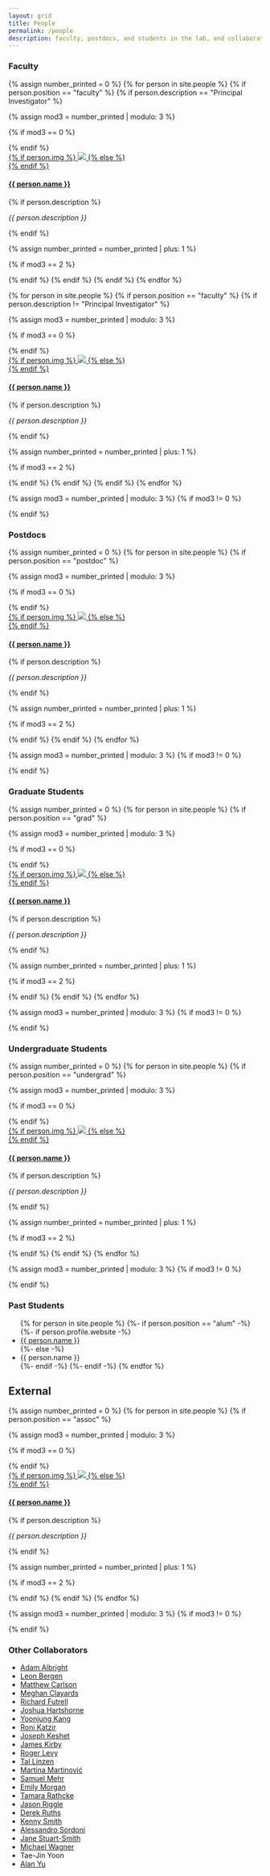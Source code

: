 ```yaml
---
layout: grid
title: People
permalink: /people
description: faculty, postdocs, and students in the lab, and collaborators
---
```



### Faculty
{% assign number_printed = 0 %}
{% for person in site.people %}
{% if person.position == "faculty" %}
{% if person.description == "Principal Investigator" %}

{% assign mod3 = number_printed | modulo: 3 %}

{% if mod3 == 0 %}
<div class="row">
{% endif %}

<div class="person">
    <div class="thumbnail">
        <a href="{{ person.url | prepend: site.baseurl | prepend: site.url }}">
        {% if person.img %}
        <img class="thumbnail" src="{{ person.img | prepend: '/assets/img/' | prepend: site.baseurl | prepend: site.url }}"/>
        {% else %}
        <div class="thumbnail blankbox"></div>
        {% endif %}    
        <span> <!-- mouse over material --> </span>
        </a>
    </div>
    <a href="{{ person.url | prepend: site.baseurl | prepend: site.url }}">
        <h4>{{ person.name }}</h4>
    </a>
    {% if person.description %}
    <i><p>{{ person.description }}</p></i>
    {% endif %}
</div>

{% assign number_printed = number_printed | plus: 1 %}

{% if mod3 == 2 %}
</div>
{% endif %}
{% endif %}
{% endif %}
{% endfor %}

{% for person in site.people %}
{% if person.position == "faculty" %}
{% if person.description != "Principal Investigator" %}

{% assign mod3 = number_printed | modulo: 3 %}

{% if mod3 == 0 %}
<div class="row">
{% endif %}

<div class="person">
    <div class="thumbnail">
        <a href="{{ person.url | prepend: site.baseurl | prepend: site.url }}">
        {% if person.img %}
        <img class="thumbnail" src="{{ person.img | prepend: '/assets/img/' | prepend: site.baseurl | prepend: site.url }}"/>
        {% else %}
        <div class="thumbnail blankbox"></div>
        {% endif %}    
        <span> <!-- mouse over material --> </span>
        </a>
    </div>
    <a href="{{ person.url | prepend: site.baseurl | prepend: site.url }}">
        <h4>{{ person.name }}</h4>
    </a>
    {% if person.description %}
    <i><p>{{ person.description }}</p></i>
    {% endif %}
</div>

{% assign number_printed = number_printed | plus: 1 %}

{% if mod3 == 2 %}
</div>
{% endif %}
{% endif %}
{% endif %}
{% endfor %}

{% assign mod3 = number_printed | modulo: 3 %}
{% if mod3 != 0 %}
</div>
{% endif %}


### Postdocs
{% assign number_printed = 0 %}
{% for person in site.people %}
{% if person.position == "postdoc" %}

{% assign mod3 = number_printed | modulo: 3 %}

{% if mod3 == 0 %}
<div class="row">
{% endif %}

<div class="person">
    <div class="thumbnail">
        <a href="{{ person.url | prepend: site.baseurl | prepend: site.url }}">
        {% if person.img %}
        <img class="thumbnail" src="{{ person.img | prepend: '/assets/img/' | prepend: site.baseurl | prepend: site.url }}"/>
        {% else %}
        <div class="thumbnail blankbox"></div>
        {% endif %}    
        <span> <!-- mouse over material --> </span>
        </a>
    </div>
    <a href="{{ person.url | prepend: site.baseurl | prepend: site.url }}">
        <h4>{{ person.name }}</h4>
    </a>
    {% if person.description %}
    <i><p>{{ person.description }}</p></i>
    {% endif %}
</div>

{% assign number_printed = number_printed | plus: 1 %}

{% if mod3 == 2 %}
</div>
{% endif %}
{% endif %}
{% endfor %}

{% assign mod3 = number_printed | modulo: 3 %}
{% if mod3 != 0 %}
</div>
{% endif %}

### Graduate Students
{% assign number_printed = 0 %}
{% for person in site.people %}
{% if person.position == "grad" %}

{% assign mod3 = number_printed | modulo: 3 %}

{% if mod3 == 0 %}
<div class="row">
{% endif %}

<div class="person">
    <div class="thumbnail">
        <a href="{{ person.url | prepend: site.baseurl | prepend: site.url }}">
        {% if person.img %}
        <img class="thumbnail" src="{{ person.img | prepend: '/assets/img/' | prepend: site.baseurl | prepend: site.url }}"/>
        {% else %}
        <div class="thumbnail blankbox"></div>
        {% endif %}    
        <span> <!-- mouse over material --> </span>
        </a>
    </div>
    <a href="{{ person.url | prepend: site.baseurl | prepend: site.url }}">
        <h4>{{ person.name }}</h4>
    </a>
    {% if person.description %}
    <i><p>{{ person.description }}</p></i>
    {% endif %}
</div>

{% assign number_printed = number_printed | plus: 1 %}

{% if mod3 == 2 %}
</div>
{% endif %}
{% endif %}
{% endfor %}

{% assign mod3 = number_printed | modulo: 3 %}
{% if mod3 != 0 %}
</div>
{% endif %}

### Undergraduate Students
{% assign number_printed = 0 %}
{% for person in site.people %}
{% if person.position == "undergrad" %}

{% assign mod3 = number_printed | modulo: 3 %}

{% if mod3 == 0 %}
<div class="row">
{% endif %}

<div class="person">
    <div class="thumbnail">
        <a href="{{ person.url | prepend: site.baseurl | prepend: site.url }}">
        {% if person.img %}
        <img class="thumbnail" src="{{ person.img | prepend: '/assets/img/' | prepend: site.baseurl | prepend: site.url }}"/>
        {% else %}
        <div class="thumbnail blankbox"></div>
        {% endif %}    
        <span> <!-- mouse over material --> </span>
        </a>
    </div>
    <a href="{{ person.url | prepend: site.baseurl | prepend: site.url }}">
        <h4>{{ person.name }}</h4>
    </a>
    {% if person.description %}
    <i><p>{{ person.description }}</p></i>
    {% endif %}
</div>

{% assign number_printed = number_printed | plus: 1 %}

{% if mod3 == 2 %}
</div>
{% endif %}
{% endif %}
{% endfor %}

{% assign mod3 = number_printed | modulo: 3 %}
{% if mod3 != 0 %}
</div>
{% endif %}

### Past Students

<ul class="personlist">
    {% for person in site.people %}
    {%- if person.position == "alum" -%}
    {%- if person.profile.website -%}
    <li><a href="{{ person.profile.website }}">{{ person.name }}</a></li>
    {%- else -%}
    <li>{{ person.name }}</li>
    {%- endif -%}
    {%- endif -%}
    {% endfor %}
</ul>


## External

<!-- ### Associate Collaborators -->

{% assign number_printed = 0 %}
{% for person in site.people %}
{% if person.position == "assoc" %}

{% assign mod3 = number_printed | modulo: 3 %}

{% if mod3 == 0 %}
<div class="row">
{% endif %}

<div class="person">
    <div class="thumbnail">
        <a href="{{ person.url | prepend: site.baseurl | prepend: site.url }}">
        {% if person.img %}
        <img class="thumbnail" src="{{ person.img | prepend: '/assets/img/' | prepend: site.baseurl | prepend: site.url }}"/>
        {% else %}
        <div class="thumbnail blankbox"></div>
        {% endif %}    
        <span> <!-- mouse over material --> </span>
        </a>
    </div>
    <a href="{{ person.url | prepend: site.baseurl | prepend: site.url }}">
        <h4>{{ person.name }}</h4>
    </a>
    {% if person.description %}
    <i><p>{{ person.description }}</p></i>
    {% endif %}
</div>

{% assign number_printed = number_printed | plus: 1 %}

{% if mod3 == 2 %}
</div>
{% endif %}
{% endif %}
{% endfor %}

{% assign mod3 = number_printed | modulo: 3 %}
{% if mod3 != 0 %}
</div>
{% endif %}


### Other Collaborators

<ul class="personlist">
<li><a href="http://web.mit.edu/albright/www/">Adam Albright</a></li>
<li><a href="http://profiles.ucsd.edu/leon.bergen">Leon Bergen</a></li>
<li><a href="http://cls.psu.edu/people/mtc173">Matthew Carlson</a></li>
<li><a href="https://www.mcgill.ca/linguistics/people/faculty/clayards">Meghan Clayards</a></li>
<li><a href="http://socsci.uci.edu/~rfutrell/">Richard Futrell</a></li>
<li><a href="http://l3atbc.org/JKHartshorne.About.html">Joshua Hartshorne</a></li>
<li><a href="https://www.yoonjungkang.com">Yoonjung Kang</a></li>
<li><a href="https://english.tau.ac.il/profile/rkatzir">Roni Katzir</a></li>
<li><a href="http://u.cs.biu.ac.il/~jkeshet/">Joseph Keshet</a></li>
<li><a href="http://www.lel.ed.ac.uk/~jkirby/">James Kirby</a></li>
<li><a href="http://www.mit.edu/~rplevy/">Roger Levy</a></li>
<li><a href="http://tallinzen.net">Tal Linzen</a></li>
<li><a href="http://inamartinovic.com">Martina Martinovi&#263;</a></li>
<li><a href="https://mehr.cz/">Samuel Mehr</a></li>
<li><a href="https://sites.tufts.edu/emilymorgan/">Emily Morgan</a></li>
<li><a href="https://www.kent.ac.uk/secl/ell/staff/rathcke.html">Tamara Rathcke</a></li>
<li><a href="http://hum.uchicago.edu/~jriggle/">Jason Riggle</a></li>
<li><a href="http://www.derekruths.com">Derek Ruths</a></li>
<li><a href="https://www.ed.ac.uk/profile/kenny-smith">Kenny Smith</a></li>
<li><a href="https://www.microsoft.com/en-us/research/people/alsordon/">Alessandro Sordoni</a></li>
<li><a href="https://www.gla.ac.uk/schools/critical/staff/janestuart-smith/">Jane Stuart-Smith</a></li>
<li><a href="http://www.mcgill.ca/linguistics/people/faculty/wagner">Michael Wagner</a></li>
<li>Tae-Jin Yoon</li>
<li><a href="https://lucian.uchicago.edu/blogs/aclyu/">Alan Yu</a></li>
</ul>

